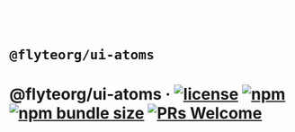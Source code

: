 <a href="https://demo.nuclyde.io/console/"><svg xmlns="http://www.w3.org/2000/svg" height="32" viewBox="100 162 600 175"><path fill="#fff" d="M152.24 254.36S106 214.31 106 174.27c0 0 6.79-6.89 33.93-8.55l-.31 8.55c0 40.04 12.62 80.09 12.62 80.09zm46.24-80.09s-6.8-6.89-33.92-8.55l.31 8.55c0 40-12.63 80.09-12.63 80.09s46.24-40.05 46.24-80.09zm-16.69 131.07l-7.55 4c15 22.68 24.36 25.11 24.36 25.11 34.68-20 46.24-80.09 46.24-80.09s-28.37 30.96-63.05 50.98zm-29.43-51a11 11 0 00-.23 2.62c0 4.25 1.27 13.94 9.79 31l7.24-4.54c34.69-20 75.68-29.11 75.68-29.11s-25.69-8.9-53.09-8.9c-13.7 0-27.83 2.23-39.39 8.9zm121.69-50.8l7.24 4.54c8.53-17.1 9.79-26.78 9.79-31a11.34 11.34 0 00-.22-2.62c-11.57-6.68-25.69-8.9-39.4-8.9-27.4 0-53.09 8.89-53.09 8.89s41 9.08 75.68 29.11zm-29.44 51c.85-.22 10.08-3.52 24.37-25.11l-7.56-4c-34.68-20-63.05-51-63.05-51s11.56 60.08 46.24 80.1z"></path><path fill="#fff" d="M364.76 259.54v42.22H344v-112.6h74.48V209h-53.72v30.8h42.31v19.79zM433.77 301.76v-112.6h19.79v112.6zM548.86 219.72l-35.23 87c-6.91 17.05-17.85 25.9-34.27 25.9a43 43 0 01-15.6-2.9v-17.18a39.85 39.85 0 0014 3.22 17.59 17.59 0 0016.4-11.91l1.13-3.05-32.65-81.08h21.23l21.72 56.14 21.87-56.14zM589.63 303.21c-18 0-31.69-11.74-31.69-34.26v-74.16h19.79v24.93h31.37v18.5h-31.37v31.85c0 11.26 7.4 16.09 16.4 16.09a31.57 31.57 0 0016.74-5.31v17.54a54 54 0 01-21.24 4.82zM694 268.14h-56.14c.64 10.78 11.58 18 24.94 18 10.29 0 20.26-4.18 29-10v17.69c-9.17 6.6-20.75 9.33-31.37 9.33-25.58 0-42.31-17-42.31-42.79 0-25.41 16.57-42.31 39.9-42.31 22.52 0 36 15.45 36 40.38zm-56-14.8h36.7c0-10.93-6.92-17.53-16.9-17.53-9.8 0-18.8 6.11-19.8 17.53z"></path></svg></a>

# `@flyteorg/ui-atoms`

# @flyteorg/ui-atoms &middot; [![license](https://img.shields.io/badge/License-Apache%202.0-blue.svg)](https://github.com/flyteorg/flyteconsole/blob/master/packages/ui-atoms/LICENSE) [![npm](https://img.shields.io/npm/v/@flyteorg/ui-atoms?color=blue)](https://www.npmjs.com/package/@flyteorg/ui-atoms) [![npm bundle size](https://img.shields.io/bundlephobia/min/@flyteorg/ui-atoms?color=green)](https://www.npmjs.com/package/@flyteorg/ui-atoms) [![PRs Welcome](https://img.shields.io/badge/PRs-welcome-brightgreen.svg)](https://github.com/flyteorg/flyteconsole/blob/master/CONTRIBUTING.md)

